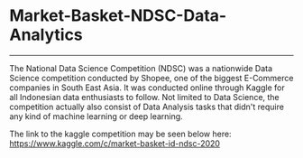 # Market-Basket-NDSC-Data-Analytics
---
The National Data Science Competition (NDSC) was a nationwide Data Science competition conducted by Shopee, one of the biggest E-Commerce companies in South East Asia. It was conducted online through Kaggle for all Indonesian data enthusiasts to follow. Not limited to Data Science, the competition actually also consist of Data Analysis tasks that didn't require any kind of machine learning or deep learning. 

The link to the kaggle competition may be seen below here:
https://www.kaggle.com/c/market-basket-id-ndsc-2020
